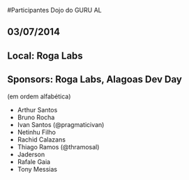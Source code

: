 #Participantes Dojo do GURU AL
## 03/07/2014
## Local: Roga Labs
## Sponsors: Roga Labs, Alagoas Dev Day

(em ordem alfabética)

* Arthur Santos
* Bruno Rocha
* Ivan Santos (@pragmaticivan)
* Netinhu Filho 
* Rachid Calazans
* Thiago Ramos (@thramosal)
* Jaderson
* Rafale Gaia
* Tony Messias


